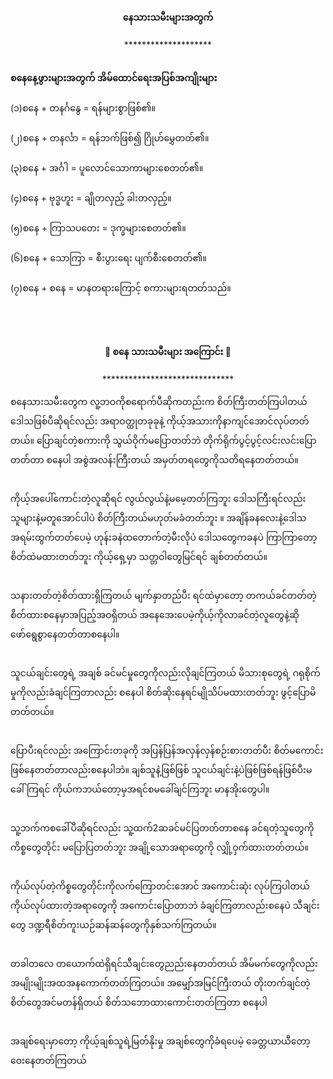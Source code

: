 <h4 style="text-align:center">နေသားသမီးများအတွက်</h4>
<p style="text-align:center">********************</p>
<br>
<strong>စနေနေ့ဖွားများအတွက် အိမ်ထောင်ရေးအပြစ်အကျိုးများ</strong>
<br><br>
(၁)စနေ + တနင်္ဂနွေ = ရန်များစွာဖြစ်၏။
<br><br>
(၂)စနေ + တနင်္လာ = ရန်ဘက်ဖြစ်၍ ဂြိုဟ်မွှေတတ်၏။
<br><br>
(၃)စနေ + အင်္ဂါ = ပူလောင်သောကာများစေတတ်၏။
<br><br>
(၄)စနေ + ဗုဒ္ဓဟူး = ချိုတလှည့် ခါးတလှည့်။
<br><br>
(၅)စနေ + ကြာသပတေး = ဒုက္ခများစေတတ်၏။
<br><br>
(၆)စနေ + သောကြာ = စီးပွားရေး ပျက်စီးစေတတ်၏။
<br><br>
(၇)စနေ + စနေ = မာနတရားကြောင့် စကားများရတတ်သည်။
<br><br>
<br><br>

<h4 style="text-align:center">🐉 စနေ သားသမီးများ အကြောင်း 🐉</h4>
<p style="text-align:center">******************************</p>

စနေသားသမီးတွေက လူ့ဘဝကိုစရောက်ပီဆိုကတည်းက စိတ်ကြီးတတ်ကြပါတယ် ဒေါသဖြစ်ပီဆိုရင်လည်း အရာဝတ္ထုတခုခုနဲ့ ကိုယ့်အသားကိုနာကျင်အောင်လုပ်တတ်တယ်။
ပြောချင်တဲ့စကားကို သွယ်ဝိုက်မပြောတတ်ဘဲ တိုက်ရိုက်ပွင့်ပွင့်လင်းလင်းပြောတတ်တာ စနေပါ အစွဲအလန်းကြီးတယ် အမှတ်တရတွေကိုသတိရနေတတ်တယ်။
<br><br>

ကိုယ့်အပေါ်ကောင်းတဲ့လူဆိုရင် လွယ်လွယ်နဲ့မမေ့တတ်ကြဘူး ဒေါသကြီးရင်လည်း သူများနဲ့မတူအောင်ပါပဲ စိတ်ကြီးတယ်မဟုတ်မခံတတ်ဘူး ။
အချိန်ခနလေးနဲ့ဒေါသအရမ်းထွက်တတ်ပေမဲ့ ဟုန်းခနဲထတောက်တဲ့မီးလိုပဲ ဒေါသတွေကခနပဲ ကြာကြာတော့စိတ်ထဲမထားတတ်ဘူး ကိုယ့်ရှေ့မှာ သတ္တဝါတွေမြင်ရင် ချစ်တတ်တယ်။
<br><br>

သနားတတ်တဲ့စိတ်ထားရှိကြတယ် မျက်နှာတည်ပီး ရင်ထဲမှာတော့ တကယ်ခင်တတ်တဲ့စိတ်ထားစနေမှာအပြည့်အဝရှိတယ် အနေအေးပေမဲ့ကိုယ့်ကိုလာခင်တဲ့လူတွေနဲ့ဆို ဖော်ရွေစွာနေတတ်တာစနေပါ။
<br><br>

သူငယ်ချင်းတွေရဲ့ အချစ် ခင်မင်မှုတွေကိုလည်းလိုချင်ကြတယ် မိသားစုတွေရဲ့ ဂရုစိုက်မှုကိုလည်းခံချင်ကြတာလည်း စနေပါ စိတ်ဆိုးနေရင်မျိုသိပ်မထားတတ်ဘူး ဖွင့်ပြောမိတတ်တယ်။
<br><br>

ပြောပီးရင်လည်း အကြောင်းတခုကို အပြန်ပြန်အလှန်လှန်စဉ်းစားတတ်ပီး စိတ်မကောင်းဖြစ်နေတတ်တာလည်းစနေပါဘဲ။ ချစ်သူနဲ့ဖြစ်ဖြစ် သူငယ်ချင်းနဲ့ပဲဖြစ်ဖြစ်ရန်ဖြစ်ပီးမခေါ်ကြရင် ကိုယ်ကဘယ်တော့မှအရင်စမခေါ်ချင်ကြဘူး မာနအိုးတွေပါ။
<br><br>

သူ့ဘက်ကစခေါ်ပီဆိုရင်လည်း သူ့ထက်2ဆခင်မင်ပြတတ်တာစနေ ခင်ရတဲ့သူတွေကို ကိစ္စတွေတိုင်း မပြောပြတတ်ဘူး အချို့သောအရာတွေကို လျှို့ဝှက်ထားတတ်တယ်။
<br><br>

ကိုယ်လုပ်တဲ့ကိစ္စတွေတိုင်းကိုလက်ကြောတင်းအောင် အကောင်းဆုံး လုပ်ကြပါတယ် ကိုယ်လုပ်ထားတဲ့အရာတွေကို အကောင်းပြောတာဘဲ ခံချင်ကြတာလည်းစနေပဲ သီချင်းတွေ ဒဏ္ဍရီစိတ်ကူးယဉ်ဆန်ဆန်တွေကိုနှစ်သက်ကြတယ်။
<br><br>

တခါတလေ တယောက်ထဲရှိရင်သီချင်းတွေညည်းနေတတ်တယ် အိမ်မက်တွေကိုလည်း အမျိုးမျိုးအထအနကောက်တတ်ကြတယ်။ အမျှော်အမြင်ကြီးတယ် တိုးတက်ချင်တဲ့စိတ်တွေအင်မတန်ရှိတယ် စိတ်သဘောထားကောင်းတတ်ကြတာ စနေပါ
<br><br>

အချစ်ရေးမှာတော့ ကိုယ့်ချစ်သူရဲ့မြတ်နိုးမှု အချစ်တွေကိုခံရပေမဲ့ ခေတ္တယာယီတော့ ဝေးနေတတ်ကြတယ်